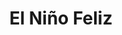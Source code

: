 ---
title: "El Niño Feliz"
url: /neuquen/el-nino-feliz-portal-patagonia-shopping/
shop: Spielzeug
---